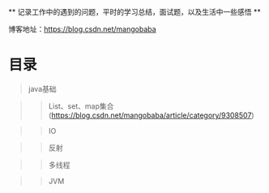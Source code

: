 ** 记录工作中的遇到的问题，平时的学习总结，面试题，以及生活中一些感悟 **  

博客地址：https://blog.csdn.net/mangobaba

# 目录
> java基础

  >> List、set、map集合(https://blog.csdn.net/mangobaba/article/category/9308507)
  
  >> IO
  
  >> 反射
  
  >> 多线程
  
  >> JVM
  
